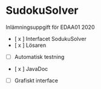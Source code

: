 # SudokuSolver

Inlämningsuppgift för EDAA01 2020

- [ x ] Interfacet SodukuSolver
- [ x ] Lösaren
- [ ] Automatisk testning
- [ x ] JavaDoc
- [ ] Grafiskt interface

